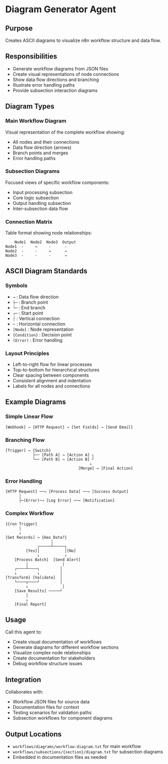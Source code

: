 # Diagram Generator Agent

## Purpose
Creates ASCII diagrams to visualize n8n workflow structure and data flow.

## Responsibilities
- Generate workflow diagrams from JSON files
- Create visual representations of node connections
- Show data flow directions and branching
- Illustrate error handling paths
- Provide subsection interaction diagrams

## Diagram Types

### Main Workflow Diagram
Visual representation of the complete workflow showing:
- All nodes and their connections
- Data flow direction (arrows)
- Branch points and merges
- Error handling paths

### Subsection Diagrams
Focused views of specific workflow components:
- Input processing subsection
- Core logic subsection  
- Output handling subsection
- Inter-subsection data flow

### Connection Matrix
Table format showing node relationships:
```
    Node1  Node2  Node3  Output
Node1  -     →     -      -
Node2  -     -     →      →
Node3  -     -     -      →
```

## ASCII Diagram Standards

### Symbols
- `→` : Data flow direction
- `├─` : Branch point
- `└─` : End branch
- `┌─` : Start point
- `│`  : Vertical connection
- `─`  : Horizontal connection
- `[Node]` : Node representation
- `{Condition}` : Decision point
- `(Error)` : Error handling

### Layout Principles
- Left-to-right flow for linear processes
- Top-to-bottom for hierarchical structures
- Clear spacing between components
- Consistent alignment and indentation
- Labels for all nodes and connections

## Example Diagrams

### Simple Linear Flow
```
[Webhook] → [HTTP Request] → [Set Fields] → [Send Email]
```

### Branching Flow
```
[Trigger] → {Switch}
            ├── [Path A] → [Action A] ┐
            └── [Path B] → [Action B] ┘
                                     ↓
                                [Merge] → [Final Action]
```

### Error Handling
```
[HTTP Request] ──→ [Process Data] ──→ [Success Output]
      │
      ├─(Error)─→ [Log Error] ──→ [Notification]
```

### Complex Workflow
```
[Cron Trigger]
      │
      ↓
[Get Records] → {Has Data?}
                    │
              ┌─────┴─────┐
         [Yes]│           │[No]
              ↓           ↓
    [Process Batch]  [Send Alert]
         │               │
    ┌────┴────┐         │
    ↓         ↓         │
[Transform] [Validate]  │
    └────┬────┘         │
         ↓               │
    [Save Results] ─────┘
         │
         ↓
    [Final Report]
```

## Usage
Call this agent to:
- Create visual documentation of workflows
- Generate diagrams for different workflow sections
- Visualize complex node relationships
- Create documentation for stakeholders
- Debug workflow structure issues

## Integration
Collaborates with:
- Workflow JSON files for source data
- Documentation files for context
- Testing scenarios for validation paths
- Subsection workflows for component diagrams

## Output Locations
- `workflows/diagrams/workflow-diagram.txt` for main workflow
- `workflows/subsections/{section}/diagram.txt` for subsection diagrams
- Embedded in documentation files as needed